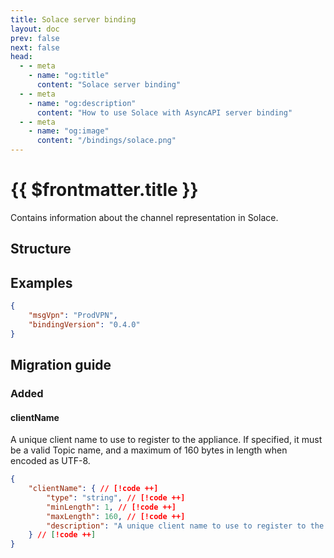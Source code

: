 ```yaml
---
title: Solace server binding
layout: doc
prev: false
next: false
head:
  - - meta
    - name: "og:title"
      content: "Solace server binding"
  - - meta
    - name: "og:description"
      content: "How to use Solace with AsyncAPI server binding"
  - - meta
    - name: "og:image"
      content: "/bindings/solace.png"
---
```


# {{ $frontmatter.title }}

Contains information about the channel representation in Solace.

## Structure

<Json url="https://raw.githubusercontent.com/asyncapi/spec-json-schemas/master/bindings/solace/0.4.0/server.json"/>

## Examples

```json
{
    "msgVpn": "ProdVPN",
    "bindingVersion": "0.4.0"
}
```

## Migration guide

### Added

#### clientName

A unique client name to use to register to the appliance. If specified, it must be a valid Topic name, and a maximum of 160 bytes in length when encoded as UTF-8.

```json
{
    "clientName": { // [!code ++]
        "type": "string", // [!code ++]
        "minLength": 1, // [!code ++]
        "maxLength": 160, // [!code ++]
        "description": "A unique client name to use to register to the appliance. If specified, it must be a valid Topic name, and a maximum of 160 bytes in length when encoded as UTF-8." // [!code ++]
    } // [!code ++]
}
```